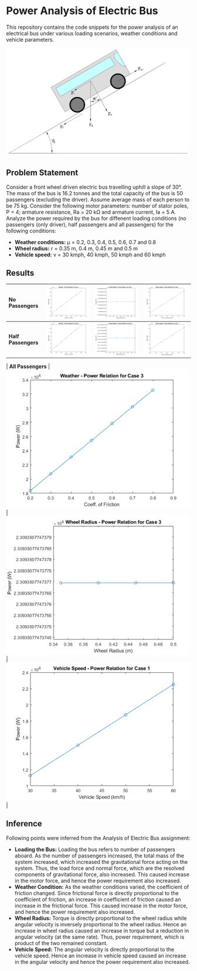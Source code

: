# Power Analysis of Electric Bus
This repository contains the code snippets for the power analysis of an electrical bus under various loading scenarios, weather conditions and vehicle parameters.

![Free-Body Diagram](Free_Body_Diagram.png)

## Problem Statement
Consider a front wheel driven electric bus travelling uphill a slope of 30&deg;. The mass of the bus is 16.2 tonnes and the total capacity of the bus is 50 passengers (excluding the driver). Assume average mass of each person to be 75 kg. Consider the following motor parameters: number of stator poles, P = 4; armature resistance, Ra = 20 k&ohm; and armature current, Ia = 5 A. Analyze the power required by the bus for diffenent loading conditions (no passengers (only driver), half passengers and all passengers) for the following conditions:
* **Weather conditions:** &mu; = 0.2, 0.3, 0.4, 0.5, 0.6, 0.7 and 0.8
* **Wheel radius:** r = 0.35 m, 0.4 m, 0.45 m and 0.5 m
* **Vehicle speed:** v = 30 kmph, 40 kmph, 50 kmph and 60 kmph

## Results

| **No Passengers**   | ![Weather Power Characteristics](/Results/Case_1_Weather_Power_Characteristics.png) | ![Radius Power Characteristics](/Results/Case_1_Radius_Power_Characteristics.png) | ![Speed Power Characteristics](/Results/Case_1_Speed_Power_Characteristics.png) |
| :------------------ | :------------------: | :------------------: | :------------------: |
| **Half Passengers** | ![Weather Power Characteristics](/Results/Case_2_Weather_Power_Characteristics.png) | ![Radius Power Characteristics](/Results/Case_2_Radius_Power_Characteristics.png) | ![Speed Power Characteristics](/Results/Case_1_Speed_Power_Characteristics.png) |

| **All Passengers**  | ![Weather Power Characteristics](/Results/Case_3_Weather_Power_Characteristics.png) | ![Radius Power Characteristics](/Results/Case_3_Radius_Power_Characteristics.png) | ![Speed Power Characteristics](/Results/Case_1_Speed_Power_Characteristics.png) |

## Inference
Following points were inferred from the Analysis of Electric Bus assignment:
* **Loading the Bus:** Loading the bus refers to number of passengers aboard. As the number of passengers increased, the total mass of the system increased, which increased the gravitational force acting on the system. Thus, the load force and normal force, which are the resolved components of gravitational force, also increased. This caused increase in the motor force, and hence the power requirement also increased.
* **Weather Condition:** As the weather conditions varied, the coefficient of friction changed. Since frictional force is directly proportional to the coefficient of friction, an increase in coefficient of friction caused an increase in the frictional force. This caused increase in the motor force, and hence the power requirement also increased.
* **Wheel Radius:** Torque is directly proportional to the wheel radius while angular velocity is inversely proportional to the wheel radius. Hence an increase in wheel radius caused an increase in torque but a reduction in angular velocity (at the same rate). Thus, power requirement, which is product of the two remained constant.
* **Vehicle Speed:** The angular velocity is directly proportional to the vehicle speed. Hence an increase in vehicle speed caused an increase in the angular velocity and hence the power requirement also increased.
